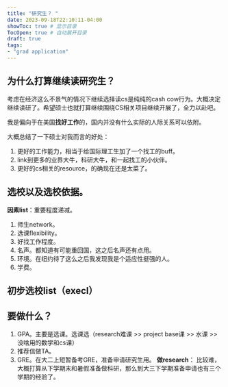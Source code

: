 ```yaml
---
title: "研究生？ "
date: 2023-09-18T22:10:11-04:00
showToc: true # 显示目录
TocOpen: true # 自动展开目录
draft: true 
tags: 
- "grad application"
---
```


## 为什么打算继续读研究生？
考虑在经济这么不景气的情况下继续选择读cs是纯纯的cash cow行为。大概决定继续读研了。希望硕士也就打算继续围绕CS相关项目继续开展了，全力以赴吧。

我是偏向于在美国**找好工作**的，国内并没有什么实际的人际关系可以依附。

大概总结了一下硕士对我而言的好处：
1. 更好的工作能力，相当于给国际理工生加了一个找工的buff。
2. link到更多的业界大牛，科研大牛，和一起找工的小伙伴。
3. 更好的cs相关的resource，的确现在还是太菜了。 

## 选校以及选校依据。
**因素list**：重要程度递减。
1. 师生network。
2. 选课flexibility。
3. 好找工作程度。
4. 名声。都知道有可能重回国，这之后名声还有点用。
5. 环境。在纽约待了这么之后我发现我是个适应性挺强的人。
6. 学费。

## 初步选校list（execl）


## 要做什么？
1. GPA。主要是选课。选课选（research难课 >> project base课 >> 水课 >> 没啥用的数学和cs课）
2. 推荐信做TA。 
3. GRE。在大二上短暂备考GRE，准备申请研究生用。
**做research**：
比较难，大概打算从下学期末和暑假准备做科研，那么到大三下学期准备申请也有三个学期的经验了。